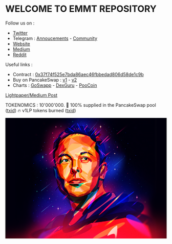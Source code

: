 # WELCOME TO EMMT REPOSITORY


Follow us on :
- [Twitter](https://twitter.com/elonmmt)
- Telegram : [Annoucements](http://t.me/elonmmt) - [Community](http://t.me/emmtcommunity)
- [Website](https://emmtoken.com)
- [Medium](https://emmtoken.medium.com)
- [Reddit](https://www.reddit.com/user/EMMToken)

Useful links :
- Contract : [0x37f74f525e7bda86aec46fbbedad806d58de1c9b](https://bscscan.com/address/0x37f74f525e7bda86aec46fbbedad806d58de1c9b)
- Buy on PancakeSwap : [v1](https://v1exchange.pancakeswap.finance/#/swap?outputCurrency=0x37f74f525e7bda86aec46fbbedad806d58de1c9b) - [v2](https://exchange.pancakeswap.finance/#/swap?outputCurrency=0x37f74f525e7bda86aec46fbbedad806d58de1c9b)
- Charts : [GoSwapp](https://goswappcharts.web.app/?isbsc=true&tokenId=0x37f74f525e7bda86aec46fbbedad806d58de1c9b) - [DexGuru](https://dex.guru/token/0x37f74f525e7bda86aec46fbbedad806d58de1c9b-bsc) - [PooCoin](https://poocoin.app/tokens/0x37f74f525e7bda86aec46fbbedad806d58de1c9b)

[Lightpaper/Medium Post](https://emmtoken.medium.com/welcome-to-elon-musk-meme-token-community-a3301de5cc0a)

TOKENOMICS : 10'000'000.
🐳 100% supplied in the PancakeSwap pool ([txid](https://bscscan.com/tx/0xd088f42b617f6f9537738e67931d20f9f4c2dcd134b552ded77aec2709706785))
🔥 v1LP tokens burned ([txid](https://bscscan.com/tx/0x05f7ed6a4e1529082aec0b5b0a20fa229730306ac61d1174a4bffc24014991ef))

![alt text](https://github.com/TheCryptoGambit/EM_Meme_Token/blob/main/captain_musk1.webp?raw=true)
